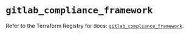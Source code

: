 # `gitlab_compliance_framework`

Refer to the Terraform Registry for docs: [`gitlab_compliance_framework`](https://registry.terraform.io/providers/gitlabhq/gitlab/17.9.0/docs/resources/compliance_framework).
